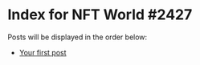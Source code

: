 # Index for NFT World #2427
Posts will be displayed in the order below:

- [Your first post](./001-first.md)

